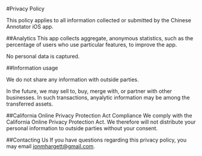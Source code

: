 #Privacy Policy

This policy applies to all information collected or submitted by the Chinese Annotator iOS app.

##Analytics
This app collects aggregate, anonymous statistics, such as the percentage of users who use particular features, to improve the app.

No personal data is captured.

##Information usage

We do not share any information with outside parties.

In the future, we may sell to, buy, merge with, or partner with other businesses. In such transactions, anyalytic information may be among the transferred assets.

##California Online Privacy Protection Act Compliance
We comply with the California Online Privacy Protection Act. We therefore will not distribute your personal information to outside parties without your consent.

##Contacting Us
If you have questions regarding this privacy policy, you may email jonmhargett@gmail.com.
